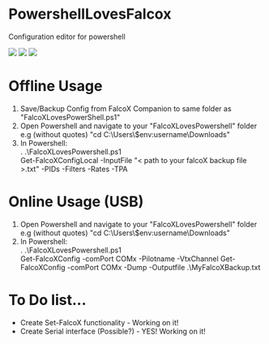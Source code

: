 # PowershellLovesFalcox
Configuration editor for powershell

<img src='https://github.com/tedelm/PowershellFalcox/blob/master/img/GetOnline.PNG'>
<img src='https://github.com/tedelm/PowershellFalcox/blob/master/img/GetLocal.PNG'>
<img src='https://github.com/tedelm/PowershellFalcox/blob/master/img/GetBackup.PNG'>

# Offline Usage
1. Save/Backup Config from FalcoX Companion to same folder as "FalcoXLovesPowerShell.ps1"
2. Open Powershell and navigate to your "FalcoXLovesPowershell" folder </br> e.g (without quotes) "cd C:\Users\\$env:username\Downloads\"
3. In Powershell:</br>
. .\FalcoXLovesPowershell.ps1</br>
Get-FalcoXConfigLocal -InputFile "< path to your falcoX backup file >.txt"  -PIDs -Filters -Rates -TPA</br>

# Online Usage (USB)
1. Open Powershell and navigate to your "FalcoXLovesPowershell" folder </br> e.g (without quotes) "cd C:\Users\\$env:username\Downloads\"
2. In Powershell:</br>
. .\FalcoXLovesPowershell.ps1</br>
Get-FalcoXConfig -comPort COMx -Pilotname -VtxChannel
Get-FalcoXConfig -comPort COMx -Dump -Outputfile .\MyFalcoXBackup.txt


# To Do list...
* Create Set-FalcoX functionality - Working on it!
* Create Serial interface (Possible?) - YES! Working on it!
